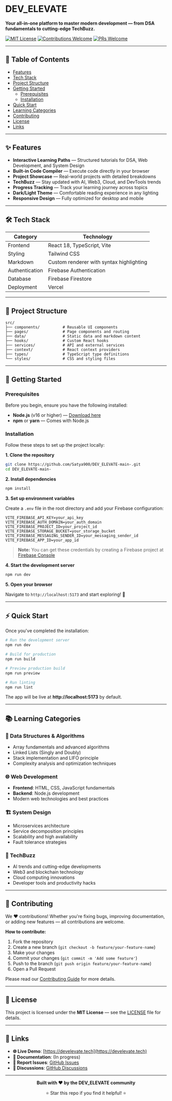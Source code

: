 # DEV_ELEVATE

**Your all-in-one platform to master modern development — from DSA fundamentals to cutting-edge TechBuzz.**

[![MIT License](https://img.shields.io/badge/License-MIT-green.svg)](LICENSE)
[![Contributions Welcome](https://img.shields.io/badge/contributions-welcome-brightgreen.svg?style=flat)](CONTRIBUTING.md)
[![PRs Welcome](https://img.shields.io/badge/PRs-welcome-brightgreen.svg)](CONTRIBUTING.md)

---

## 📑 Table of Contents

- [Features](#-features)
- [Tech Stack](#-tech-stack)
- [Project Structure](#-project-structure)
- [Getting Started](#-getting-started)
  - [Prerequisites](#prerequisites)
  - [Installation](#installation)
- [Quick Start](#-quick-start)
- [Learning Categories](#-learning-categories)
- [Contributing](#-contributing)
- [License](#-license)
- [Links](#-links)

---

## ✨ Features

- **Interactive Learning Paths** — Structured tutorials for DSA, Web Development, and System Design
- **Built-in Code Compiler** — Execute code directly in your browser
- **Project Showcase** — Real-world projects with detailed breakdowns
- **TechBuzz** — Stay updated with AI, Web3, Cloud, and DevTools trends
- **Progress Tracking** — Track your learning journey across topics
- **Dark/Light Theme** — Comfortable reading experience in any lighting
- **Responsive Design** — Fully optimized for desktop and mobile

---

## 🛠️ Tech Stack

| Category       | Technology                        |
|----------------|-----------------------------------|
| Frontend       | React 18, TypeScript, Vite        |
| Styling        | Tailwind CSS                      |
| Markdown       | Custom renderer with syntax highlighting |
| Authentication | Firebase Authentication           |
| Database       | Firebase Firestore                |
| Deployment     | Vercel                            |

---

## 📁 Project Structure

```
src/
├── components/          # Reusable UI components
├── pages/               # Page components and routing
├── data/                # Static data and markdown content
├── hooks/               # Custom React hooks
├── services/            # API and external services
├── context/             # React context providers
├── types/               # TypeScript type definitions
└── styles/              # CSS and styling files
```

---

## 🚀 Getting Started

### Prerequisites

Before you begin, ensure you have the following installed:

- **Node.js** (v16 or higher) — [Download here](https://nodejs.org/)
- **npm** or **yarn** — Comes with Node.js

### Installation

Follow these steps to set up the project locally:

**1. Clone the repository**

```bash
git clone https://github.com/Satya900/DEV_ELEVATE-main-.git
cd DEV_ELEVATE-main-
```

**2. Install dependencies**

```bash
npm install
```

**3. Set up environment variables**

Create a `.env` file in the root directory and add your Firebase configuration:

```env
VITE_FIREBASE_API_KEY=your_api_key
VITE_FIREBASE_AUTH_DOMAIN=your_auth_domain
VITE_FIREBASE_PROJECT_ID=your_project_id
VITE_FIREBASE_STORAGE_BUCKET=your_storage_bucket
VITE_FIREBASE_MESSAGING_SENDER_ID=your_messaging_sender_id
VITE_FIREBASE_APP_ID=your_app_id
```

> **Note:** You can get these credentials by creating a Firebase project at [Firebase Console](https://console.firebase.google.com/)

**4. Start the development server**

```bash
npm run dev
```

**5. Open your browser**

Navigate to `http://localhost:5173` and start exploring! 🎉

---

## ⚡ Quick Start

Once you've completed the installation:

```bash
# Run the development server
npm run dev

# Build for production
npm run build

# Preview production build
npm run preview

# Run linting
npm run lint
```

The app will be live at **http://localhost:5173** by default.

---

## 📚 Learning Categories

### 🧮 Data Structures & Algorithms

- Array fundamentals and advanced algorithms
- Linked Lists (Singly and Doubly)
- Stack implementation and LIFO principle
- Complexity analysis and optimization techniques

### 🌐 Web Development

- **Frontend**: HTML, CSS, JavaScript fundamentals
- **Backend**: Node.js development
- Modern web technologies and best practices

### 🏗️ System Design

- Microservices architecture
- Service decomposition principles
- Scalability and high availability
- Fault tolerance strategies

### 📡 TechBuzz

- AI trends and cutting-edge developments
- Web3 and blockchain technology
- Cloud computing innovations
- Developer tools and productivity hacks

---

## 🤝 Contributing

We ❤️ contributions! Whether you're fixing bugs, improving documentation, or adding new features — all contributions are welcome.

**How to contribute:**

1. Fork the repository
2. Create a new branch (`git checkout -b feature/your-feature-name`)
3. Make your changes
4. Commit your changes (`git commit -m 'Add some feature'`)
5. Push to the branch (`git push origin feature/your-feature-name`)
6. Open a Pull Request

Please read our [Contributing Guide](CONTRIBUTING.md) for more details.

---

## 📄 License

This project is licensed under the **MIT License** — see the [LICENSE](LICENSE) file for details.

---

## 🔗 Links

- **🌐 Live Demo**: [https://develevate.tech](https://develevate.tech)
- **📖 Documentation**: (In progress)
- **🐛 Report Issues**: [GitHub Issues](https://github.com/Satya900/DEV_ELEVATE-main-/issues)
- **💬 Discussions**: [GitHub Discussions](https://github.com/Satya900/DEV_ELEVATE-main-/discussions)

---

<div align="center">

**Built with ❤️ by the DEV_ELEVATE community**

⭐ Star this repo if you find it helpful! ⭐

</div>

